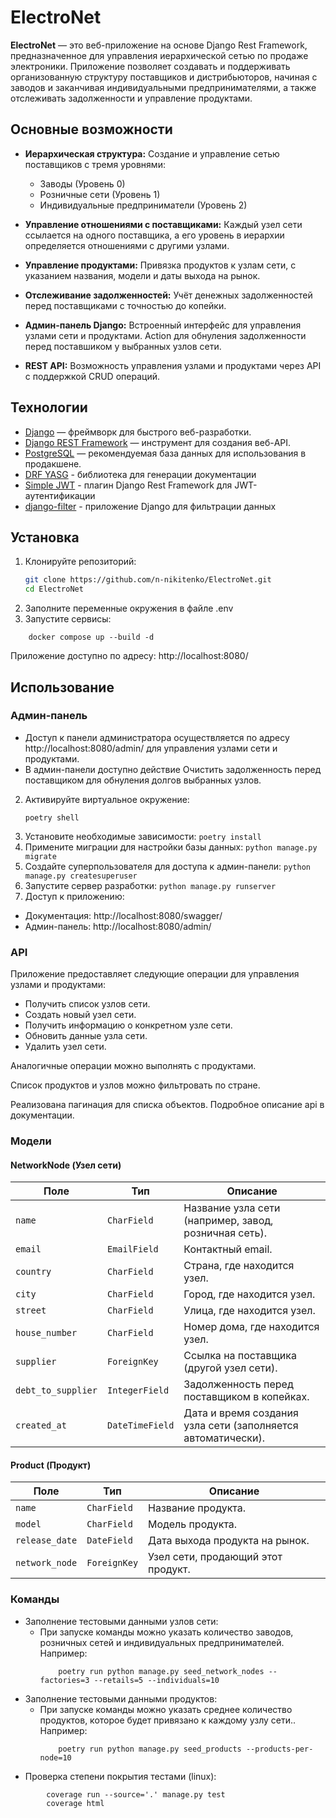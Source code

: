 # ElectroNet

**ElectroNet** — это веб-приложение на основе Django Rest Framework, предназначенное для управления иерархической сетью
по продаже электроники. Приложение позволяет создавать и поддерживать организованную структуру поставщиков и
дистрибьюторов, начиная с заводов и заканчивая индивидуальными предпринимателями, а также отслеживать задолженности и
управление продуктами.

## Основные возможности

- **Иерархическая структура:** Создание и управление сетью поставщиков с тремя уровнями:
    - Заводы (Уровень 0)
    - Розничные сети (Уровень 1)
    - Индивидуальные предприниматели (Уровень 2)

- **Управление отношениями с поставщиками:** Каждый узел сети ссылается на одного поставщика, а его уровень в иерархии
  определяется отношениями с другими узлами.

- **Управление продуктами:** Привязка продуктов к узлам сети, с указанием названия, модели и даты выхода на рынок.

- **Отслеживание задолженностей:** Учёт денежных задолженностей перед поставщиками с точностью до копейки.

- **Админ-панель Django:** Встроенный интерфейс для управления узлами сети и продуктами. Action для обнуления 
задолженности перед поставшиком у выбранных узлов сети.

- **REST API:** Возможность управления узлами и продуктами через API с поддержкой CRUD операций.

## Технологии

- [Django](https://www.djangoproject.com/) — фреймворк для быстрого веб-разработки.
- [Django REST Framework](https://www.django-rest-framework.org/) — инструмент для создания веб-API.
- [PostgreSQL](https://www.postgresql.org/) — рекомендуемая база данных для использования в продакшене.
- [DRF YASG](https://drf-yasg.readthedocs.io/en/stable/) - библиотека для генерации документации
- [Simple JWT](https://django-rest-framework-simplejwt.readthedocs.io/en/latest/) - плагин Django Rest Framework для
  JWT-аутентификации
- [django-filter](https://django-filter.readthedocs.io/en/stable/) - приложение Django для фильтрации данных

## Установка

1. Клонируйте репозиторий:
   ```bash
   git clone https://github.com/n-nikitenko/ElectroNet.git
   cd ElectroNet
   ```
2. Заполните переменные окружения в файле .env
3. Запустите сервисы:
```commandline
    docker compose up --build -d
```
Приложение доступно по адресу: http://localhost:8080/

## Использование

### Админ-панель

- Доступ к панели администратора осуществляется по адресу http://localhost:8080/admin/ для управления узлами сети и продуктами.
- В админ-панели доступно действие Очистить задолженность перед поставщиком для обнуления долгов выбранных узлов.

2. Активируйте виртуальное окружение:
    ```
    poetry shell
    ```
3. Установите необходимые зависимости:
   ```poetry install```
4. Примените миграции для настройки базы данных:
   ```python manage.py migrate```
5. Создайте суперпользователя для доступа к админ-панели:
   ```python manage.py createsuperuser```
6. Запустите сервер разработки:
   ```python manage.py runserver```
7. Доступ к приложению:

- Документация: http://localhost:8080/swagger/
- Админ-панель: http://localhost:8080/admin/

### API

Приложение предоставляет следующие операции для управления узлами и продуктами:

- Получить список узлов сети.
- Создать новый узел сети.
- Получить информацию о конкретном узле сети.
- Обновить данные узла сети.
- Удалить узел сети.

Аналогичные операции можно выполнять с продуктами.

Список продуктов и узлов можно фильтровать по стране.

Реализована пагинация для списка объектов. Подробное описание api в документации.

### Модели

#### NetworkNode (Узел сети)

<table>
    <thead>
    <tr>
        <th>Поле</th>
        <th>Тип</th>
        <th>Описание</th>
    </tr>
    </thead>
    <tbody>
    <tr>
        <td><code>name</code></td>
        <td><code>CharField</code></td>
        <td>Название узла сети (например, завод, розничная сеть).</td>
    </tr>
    <tr>
        <td><code>email</code></td>
        <td><code>EmailField</code></td>
        <td>Контактный email.</td>
    </tr>
    <tr>
        <td><code>country</code></td>
        <td><code>CharField</code></td>
        <td>Страна, где находится узел.</td>
    </tr>
    <tr>
        <td><code>city</code></td>
        <td><code>CharField</code></td>
        <td>Город, где находится узел.</td>
    </tr>
    <tr>
        <td><code>street</code></td>
        <td><code>CharField</code></td>
        <td>Улица, где находится узел.</td>
    </tr>
    <tr>
        <td><code>house_number</code></td>
        <td><code>CharField</code></td>
        <td>Номер дома, где находится узел.</td>
    </tr>
    <tr>
        <td><code>supplier</code></td>
        <td><code>ForeignKey</code></td>
        <td>Ссылка на поставщика (другой узел сети).</td>
    </tr>
    <tr>
        <td><code>debt_to_supplier</code></td>
        <td><code>IntegerField</code></td>
        <td>Задолженность перед поставщиком в копейках.</td>
    </tr>
    <tr>
        <td><code>created_at</code></td>
        <td><code>DateTimeField</code></td>
        <td>Дата и время создания узла сети (заполняется автоматически).</td>
    </tr>
    </tbody>
</table>

#### Product (Продукт)

<table>
    <thead>
    <tr>
        <th>Поле</th>
        <th>Тип</th>
        <th>Описание</th>
    </tr>
    </thead>
    <tbody>
    <tr>
        <td><code>name</code></td>
        <td><code>CharField</code></td>
        <td>Название продукта.</td>
    </tr>
    <tr>
        <td><code>model</code></td>
        <td><code>CharField</code></td>
        <td>Модель продукта.</td>
    </tr>
    <tr>
        <td><code>release_date</code></td>
        <td><code>DateField</code></td>
        <td>Дата выхода продукта на рынок.</td>
    </tr>
    <tr>
        <td><code>network_node</code></td>
        <td><code>ForeignKey</code></td>
        <td>Узел сети, продающий этот продукт.</td>
    </tr>
    </tbody>
</table>

### Команды
- Заполнение тестовыми данными узлов сети:
    - При запуске команды можно указать количество заводов, розничных сетей и индивидуальных предпринимателей. Например:
        ```commandline
            poetry run python manage.py seed_network_nodes --factories=3 --retails=5 --individuals=10
        ```
- Заполнение тестовыми данными продуктов:
    - При запуске команды можно указать среднее количество продуктов, которое будет привязано к каждому узлу сети.. Например:
        ```commandline
            poetry run python manage.py seed_products --products-per-node=10        
        ```
- Проверка степени покрытия тестами (linux):
```commandline
        coverage run --source='.' manage.py test 
        coverage html  
```